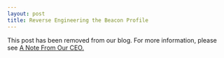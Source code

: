 ```yaml
---
layout: post
title: Reverse Engineering the Beacon Profile
---
```


This post has been removed from our blog. For more information, please see <a href="http://developer.radiusnetworks.com/2014/07/14/a-note-from-the-ceo.html">A Note From Our CEO.</a>
